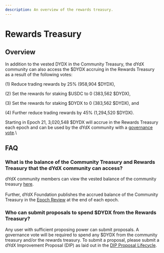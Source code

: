 ```yaml
---
description: An overview of the rewards treasury.
---
```


# Rewards Treasury

## Overview

In addition to the vested DYDX in the Community Treasury, the dYdX community can also access the $DYDX accruing in the Rewards Treasury as a result of the following votes:&#x20;

(1) Reduce trading rewards by 25% (958,904 $DYDX),&#x20;

(2) Set the rewards for staking $USDC to 0 (383,562 $DYDX),&#x20;

(3) Set the rewards for staking $DYDX to 0 (383,562 $DYDX), and&#x20;

(4) Further reduce trading rewards by 45% (1,294,520 $DYDX).

Starting in Epoch 21, 3,020,548 $DYDX  will accrue in the Rewards Treasury each epoch and can be used by the dYdX community with a [governance vote](https://docs.dydx.community/dydx-governance/voting-and-governance/governance-parameters).\


## FAQ

### What is the balance of the Community Treasury and Rewards Treasury that the dYdX community can access?

dYdX community members can view the vested balance of the community treasury [here](https://dydx.shippooor.xyz/). \
\
Further, dYdX Foundation publishes the accrued balance of the Community Treasury in the [Epoch Review](https://dydx.foundation/blog) at the end of each epoch.&#x20;

### Who can submit proposals to spend $DYDX from the Rewards Treasury?

Any user with sufficient proposing power can submit proposals. A governance vote will be required to spend any $DYDX from the community treasury and/or the rewards treasury. To submit a proposal, please submit a dYdX Improvement Proposal (DIP) as laid out in the [DIP Proposal Lifecycle](../voting-and-governance/dip-proposal-lifecycle.md).
